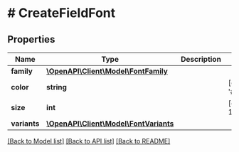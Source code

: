# # CreateFieldFont

## Properties

Name | Type | Description | Notes
------------ | ------------- | ------------- | -------------
**family** | [**\OpenAPI\Client\Model\FontFamily**](FontFamily.md) |  |
**color** | **string** |  | [default to '#000000']
**size** | **int** |  | [default to 12]
**variants** | [**\OpenAPI\Client\Model\FontVariants**](FontVariants.md) |  |

[[Back to Model list]](../../README.md#models) [[Back to API list]](../../README.md#endpoints) [[Back to README]](../../README.md)
